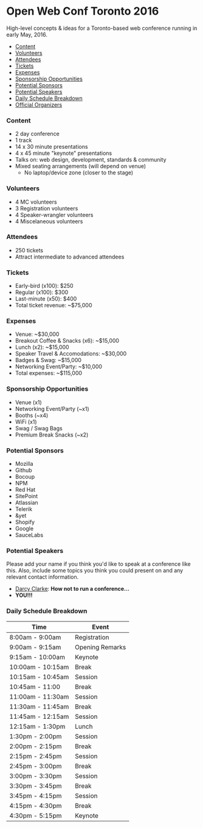 # Open Web Conf Toronto 2016
High-level concepts & ideas for a Toronto-based web conference running in early May, 2016.

- [Content](#content)
- [Volunteers](#volunteers)
- [Attendees](#attendees)
- [Tickets](#tickets)
- [Expenses](#expenses)
- [Sponsorship Opportunities](#sponsorship-opportunities)
- [Potential Sponsors](#potential-sponsors)
- [Potential Speakers](#potential-speakers)
- [Daily Schedule Breakdown](#daily-schedule-breakdown)
- [Official Organizers](#official-organizers)

### Content

- 2 day conference
- 1 track
- 14 x 30 minute presentations
- 4 x 45 minute "keynote" presentations
- Talks on: web design, development, standards & community
- Mixed seating arrangements (will depend on venue)
  - No laptop/device zone (closer to the stage)

### Volunteers
- 4 MC volunteers
- 3 Registration volunteers
- 4 Speaker-wrangler volunteers
- 4 Miscelaneous volunteers

### Attendees

- 250 tickets
- Attract intermediate to advanced attendees

### Tickets
- Early-bird (x100): $250
- Regular (x100): $300
- Last-minute (x50): $400
- Total ticket revenue: ~$75,000

### Expenses
- Venue: ~$30,000
- Breakout Coffee & Snacks (x6): ~$15,000
- Lunch (x2): ~$15,000
- Speaker Travel & Accomodations: ~$30,000
- Badges & Swag: ~$15,000
- Networking Event/Party: ~$10,000
- Total expenses: ~$115,000

### Sponsorship Opportunities
- Venue (x1)
- Networking Event/Party (~x1)
- Booths (~x4)
- WiFi (x1)
- Swag / Swag Bags
- Premium Break Snacks (~x2)

### Potential Sponsors
- Mozilla
- Github
- Bocoup
- NPM
- Red Hat
- SitePoint
- Atlassian
- Telerik
- &yet
- Shopify
- Google
- SauceLabs

### Potential Speakers

Please add your name if you think you'd like to speak at a conference like this. Also, include some topics you think you could present on and any relevant contact information.

- [Darcy Clarke](http://twitter.com/darcy): **How not to run a conference...**
- **YOU!!!**

### Daily Schedule Breakdown

Time | Event
------------- | -------------
8:00am - 9:00am | Registration
9:00am - 9:15am | Opening Remarks
9:15am - 10:00am | Keynote
10:00am - 10:15am | Break
10:15am - 10:45am | Session
10:45am - 11:00 | Break
11:00am - 11:30am | Session
11:30am - 11:45am | Break
11:45am - 12:15am | Session
12:15am - 1:30pm | Lunch
1:30pm - 2:00pm | Session
2:00pm - 2:15pm | Break
2:15pm - 2:45pm | Session
2:45pm - 3:00pm | Break
3:00pm - 3:30pm | Session
3:30pm - 3:45pm | Break
3:45pm - 4:15pm | Session
4:15pm - 4:30pm | Break
4:30pm - 5:15pm | Keynote
